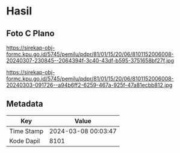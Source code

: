 # Hasil

## Foto C Plano

https://sirekap-obj-formc.kpu.go.id/5745/pemilu/pdpr/81/01/15/20/06/8101152006008-20240307-230845--2064394f-3c40-43df-b595-3751658bf27f.jpg

https://sirekap-obj-formc.kpu.go.id/5745/pemilu/pdpr/81/01/15/20/06/8101152006008-20240303-091726--a94b6ff2-6259-467a-925f-47a81ecbb812.jpg


## Metadata

| Key        | Value               |
| ---------- | ------------------- |
| Time Stamp | 2024-03-08 00:03:47 |
| Kode Dapil | 8101                |



